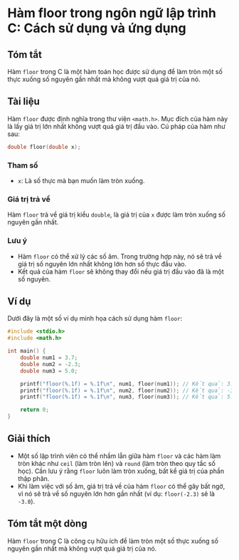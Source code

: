 <!--
Meta Description: # Hàm floor trong ngôn ngữ lập trình C: Cách sử dụng và ứng dụng ## Tóm tắt Hàm `floor` trong C là một hàm toán học được sử dụng để làm tròn một số th...
Meta Keywords: floor, hàm, giá, trị, làm
-->

# Hàm floor trong ngôn ngữ lập trình C: Cách sử dụng và ứng dụng

## Tóm tắt
Hàm `floor` trong C là một hàm toán học được sử dụng để làm tròn một số thực xuống số nguyên gần nhất mà không vượt quá giá trị của nó. 

## Tài liệu
Hàm `floor` được định nghĩa trong thư viện `<math.h>`. Mục đích của hàm này là lấy giá trị lớn nhất không vượt quá giá trị đầu vào. Cú pháp của hàm như sau:

```c
double floor(double x);
```

### Tham số
- `x`: Là số thực mà bạn muốn làm tròn xuống.

### Giá trị trả về
Hàm `floor` trả về giá trị kiểu `double`, là giá trị của `x` được làm tròn xuống số nguyên gần nhất.

### Lưu ý
- Hàm `floor` có thể xử lý các số âm. Trong trường hợp này, nó sẽ trả về giá trị số nguyên lớn nhất không lớn hơn số thực đầu vào.
- Kết quả của hàm `floor` sẽ không thay đổi nếu giá trị đầu vào đã là một số nguyên.

## Ví dụ
Dưới đây là một số ví dụ minh họa cách sử dụng hàm `floor`:

```c
#include <stdio.h>
#include <math.h>

int main() {
    double num1 = 3.7;
    double num2 = -2.3;
    double num3 = 5.0;

    printf("floor(%.1f) = %.1f\n", num1, floor(num1)); // Kết quả: 3.0
    printf("floor(%.1f) = %.1f\n", num2, floor(num2)); // Kết quả: -3.0
    printf("floor(%.1f) = %.1f\n", num3, floor(num3)); // Kết quả: 5.0

    return 0;
}
```

## Giải thích
- Một số lập trình viên có thể nhầm lẫn giữa hàm `floor` và các hàm làm tròn khác như `ceil` (làm tròn lên) và `round` (làm tròn theo quy tắc số học). Cần lưu ý rằng `floor` luôn làm tròn xuống, bất kể giá trị của phần thập phân.
- Khi làm việc với số âm, giá trị trả về của hàm `floor` có thể gây bất ngờ, vì nó sẽ trả về số nguyên lớn hơn gần nhất (ví dụ: `floor(-2.3)` sẽ là `-3.0`).

## Tóm tắt một dòng
Hàm `floor` trong C là công cụ hữu ích để làm tròn một số thực xuống số nguyên gần nhất mà không vượt quá giá trị của nó.